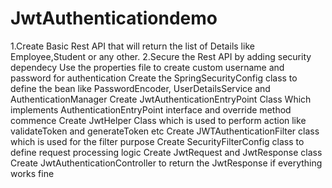 # JwtAuthenticationdemo
1.Create Basic Rest API that will return the list of Details like Employee,Student or any other.
2.Secure the Rest API by adding security dependecy
Use the properties file to create custom username and password for authentication
Create the SpringSecurityConfig class to define the bean like PasswordEncoder, UserDetailsService and AuthenticationManager
Create JwtAuthenticationEntryPoint Class Which implements AuthenticationEntryPoint interface and override method commence
Create JwtHelper Class which is used to perform action like validateToken and generateToken etc
Create JWTAuthenticationFilter class which is used for the filter purpose
Create SecurityFilterConfig class to define request processing logic
Create JwtRequest and JwtResponse class
Create JwtAuthenticationController to return the JwtResponse if everything works fine
